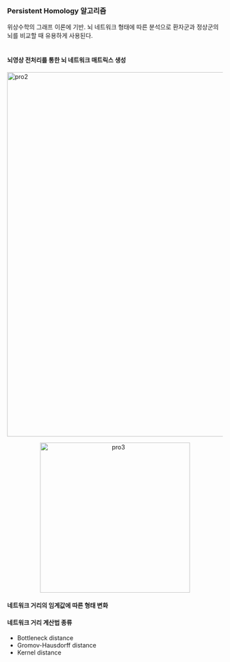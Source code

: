 ### Persistent Homology 알고리즘 
위상수학의 그래프 이론에 기반. 뇌 네트워크 형태에 따른 분석으로 환자군과 정상군의 뇌를 비교할 때 유용하게 사용된다.   
<br>

#### 뇌영상 전처리를 통한 뇌 네트워크 매트릭스 생성

<img width="850" alt="pro2" src="https://github.com/user-attachments/assets/ebf7246d-4845-4431-a87b-6744d17a92df" />   
<br>   

<p align="center"><img width="350" alt="pro3" src="https://github.com/user-attachments/assets/50a67532-9cda-401e-86c1-15903eb3356d" /></p>

#### 네트워크 거리의 임계값에 따른 형태 변화



#### 네트워크 거리 계산법 종류
- Bottleneck distance
- Gromov-Hausdorff distance
- Kernel distance

